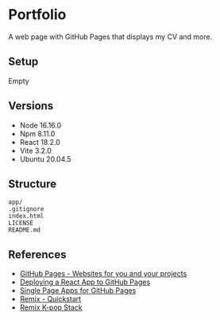 # Portfolio

A web page with GitHub Pages that displays my CV and more.

## Setup

Empty

## Versions

* Node 16.16.0
* Npm 8.11.0
* React 18.2.0
* Vite 3.2.0
* Ubuntu 20.04.5

## Structure

```
app/
.gitignore
index.html
LICENSE
README.md
```

## References

* [GitHub Pages - Websites for you and your projects](https://pages.github.com/)
* [Deploying a React App to GitHub Pages](https://github.com/gitname/react-gh-pages)
* [Single Page Apps for GitHub Pages](https://github.com/rafgraph/spa-github-pages)
* [Remix - Quickstart](https://remix.run/docs/en/v1/tutorials/blog)
* [Remix K-pop Stack](https://github.com/netlify-templates/kpop-stack)
